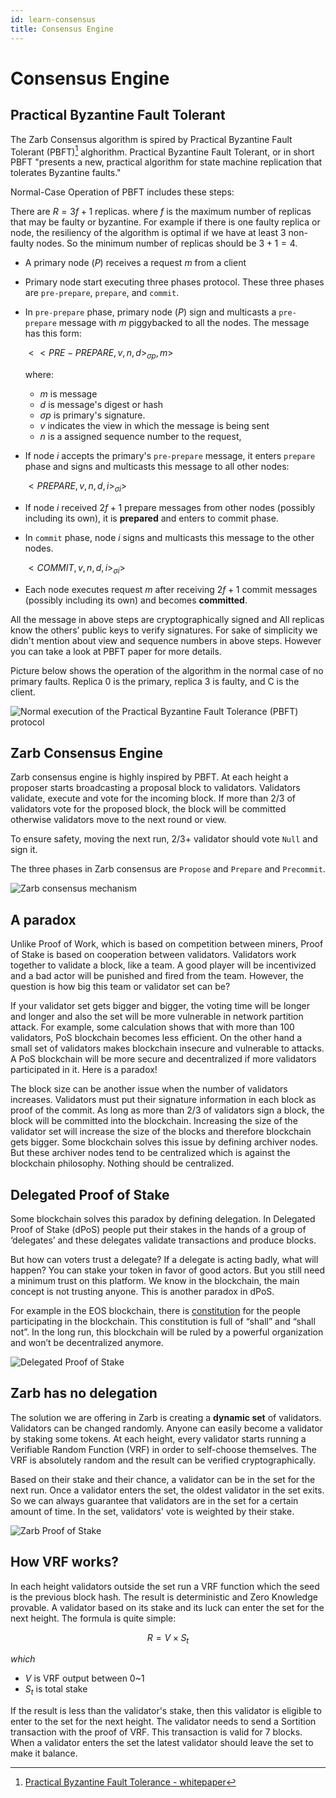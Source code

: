 ```yaml
---
id: learn-consensus
title: Consensus Engine
---
```


# Consensus Engine

## Practical Byzantine Fault Tolerant

The Zarb Consensus algorithm is spired by Practical Byzantine Fault Tolerant (PBFT)[^first]
alghorithm. Practical Byzantine Fault Tolerant, or in short PBFT "presents a new, practical
algorithm for state machine replication that tolerates Byzantine faults."

Normal-Case Operation of PBFT includes these steps:

There are $R = 3f+1$ replicas. where $f$ is the maximum number of replicas that may be faulty or
byzantine. For example if there is one faulty replica or node, the resiliency of the algorithm is
optimal if we have at least 3 non-faulty nodes. So the minimum number of replicas should be $3+1=4$.

- A primary node ($P$) receives a request $m$ from a client

- Primary node start executing three phases protocol. These three phases are `pre-prepare`,
  `prepare`, and `commit`.

- In `pre-prepare` phase, primary node ($P$) sign and multicasts a `pre-prepare` message with $m$
  piggybacked to all the nodes. The message has this form:

  $<<PRE-PREPARE,v,n,d>_{\sigma p}, m>$

  where:

  - $m$ is message
  - $d$ is message's digest or hash
  - ${\sigma p}$ is primary's signature.
  - $v$ indicates the view in which the message is being sent
  - $n$ is a assigned sequence number to the request,

- If node $i$ accepts the primary's `pre-prepare` message, it enters `prepare` phase and signs and
  multicasts this message to all other nodes:

  $<PREPARE,v,n,d,i>_{\sigma i}>$

- If node $i$ received $2f+1$ prepare messages from other nodes (possibly including its own), it is
  **prepared** and enters to commit phase.

- In `commit` phase, node $i$ signs and multicasts this message to the other nodes.

  $<COMMIT,v,n,d,i>_{\sigma i}>$

- Each node executes request $m$ after receiving $2f+1$ commit messages (possibly including its own)
  and becomes **committed**.

All the message in above steps are cryptographically signed and All replicas know the others’ public
keys to verify signatures. For sake of simplicity we didn't mention about view and sequence numbers
in above steps. However you can take a look at PBFT paper for more details.

<!---
 TODO: change view
 -->

Picture below shows the operation of the algorithm in the normal case of no primary faults. Replica
0 is the primary, replica 3 is faulty, and C is the client.

![Normal execution of the Practical Byzantine Fault Tolerance (PBFT) protocol](..//assets/images/pbft.png)

## Zarb Consensus Engine

Zarb consensus engine is highly inspired by PBFT. At each height a proposer starts broadcasting a
proposal block to validators. Validators validate, execute and vote for the incoming block. If more
than 2/3 of validators vote for the proposed block, the block will be committed otherwise validators
move to the next round or view.

To ensure safety, moving the next run, 2/3+ validator should vote `Null` and sign it.

The three phases in Zarb consensus are `Propose` and `Prepare` and `Precommit`.

![Zarb consensus mechanism](../assets/images/zarb-consensus.png)

## A paradox

Unlike Proof of Work, which is based on competition between miners, Proof of Stake is based on
cooperation between validators. Validators work together to validate a block, like a team. A good
player will be incentivized and a bad actor will be punished and fired from the team. However, the
question is how big this team or validator set can be?

If your validator set gets bigger and bigger, the voting time will be longer and longer and also the
set will be more vulnerable in network partition attack. For example, some calculation shows that
with more than 100 validators, PoS blockchain becomes less efficient. On the other hand a small set
of validators makes blockchain insecure and vulnerable to attacks. A PoS blockchain will be more
secure and decentralized if more validators participated in it. Here is a paradox!

The block size can be another issue when the number of validators increases. Validators must put
their signature information in each block as proof of the commit. As long as more than 2/3 of
validators sign a block, the block will be committed into the blockchain. Increasing the size of the
validator set will increase the size of the blocks and therefore blockchain gets bigger. Some
blockchain solves this issue by defining archiver nodes. But these archiver nodes tend to be
centralized which is against the blockchain philosophy. Nothing should be centralized.

## Delegated Proof of Stake

Some blockchain solves this paradox by defining delegation. In Delegated Proof of Stake (dPoS)
people put their stakes in the hands of a group of ‘delegates’ and these delegates validate transactions
and produce blocks.

But how can voters trust a delegate? If a delegate is acting badly, what will happen? You can stake
your token in favor of good actors. But you still need a minimum trust on this platform. We know in
the blockchain, the main concept is not trusting anyone. This is another paradox in dPoS.

For example in the EOS blockchain, there is
[constitution](https://github.com/EOSIO/eos/blob/5068823fbc8a8f7d29733309c0496438c339f7dc/constitution.md)
for the people participating in the blockchain. This constitution is full of “shall” and “shall
not”. In the long run, this blockchain will be ruled by a powerful organization and won’t be
decentralized anymore.

![Delegated Proof of Stake](../assets/images/delegated_proof_of_stake.jpg)

## Zarb has no delegation

The solution we are offering in Zarb is creating a **dynamic set** of validators. Validators can be
changed randomly. Anyone can easily become a validator by staking some tokens. At each height, every
validator starts running a Verifiable Random Function (VRF) in order to self-choose themselves. The
VRF is absolutely random and the result can be verified cryptographically.

Based on their stake and their chance, a validator can be in the set for the next run. Once a
validator enters the set, the oldest validator in the set exits. So we can always guarantee that
validators are in the set for a certain amount of time. In the set, validators' vote is weighted by
their stake.

![Zarb Proof of Stake](../assets/images/zarb_validator_pool.jpg)

## How VRF works?

In each height validators outside the set run a VRF function which the seed is the previous block
hash. The result is deterministic and Zero Knowledge provable. A validator based on its stake and
its luck can enter the set for the next height. The formula is quite simple:

$$
R = V {\times} S_t
$$

_which_
- $V$ is VRF output between 0~1
- $S_t$ is total stake

If the result is less than the validator's stake, then this validator is eligible to enter to the set
for the next height. The validator needs to send a Sortition transaction with the proof of VRF. This
transaction is valid for 7 blocks. When a validator enters the set the latest validator should
leave the set to make it balance.


[^first]:
    [Practical Byzantine Fault Tolerance - whitepaper](http://pmg.csail.mit.edu/papers/osdi99.pdf)
